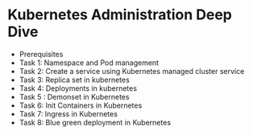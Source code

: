 # Kubernetes Administration Deep Dive

- Prerequisites
- Task 1: Namespace and Pod management 
- Task 2: Create a service using Kubernetes managed cluster service 
- Task 3: Replica set in kubernetes
- Task 4: Deployments in kubernetes 
- Task 5 : Demonset in Kubernetes
- Task 6: Init Containers in Kubernetes
- Task 7: Ingress in Kubernetes
- Task 8: Blue green deployment in Kubernetes
